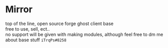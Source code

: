 # Mirror
top of the line, open source forge ghost client base  
free to use, sell, ect..  
no support will be given with making modules, although feel free to dm me about base stuff `iTrqPs#8258`
